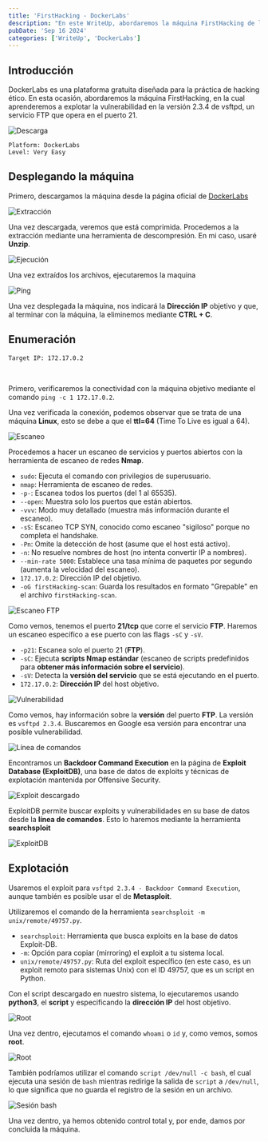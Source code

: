 ```yaml
---
title: 'FirstHacking - DockerLabs'
description: "En este WriteUp, abordaremos la máquina FirstHacking de la plataforma DockerLabs. Aprenderemos a explotar la vulnerabilidad en la versión 2.3.4 de vsftpd, un servicio FTP que opera en el puerto 21."
pubDate: 'Sep 16 2024'
categories: ['WriteUp', 'DockerLabs']
--- 
```


## Introducción

DockerLabs es una plataforma gratuita diseñada para la práctica de hacking ético. En esta ocasión, abordaremos la máquina FirstHacking, en la cual aprenderemos a explotar la vulnerabilidad en la versión 2.3.4 de vsftpd, un servicio FTP que opera en el puerto 21.

![Descarga](https://old-blog-yw4rf.vercel.app/_astro/firsthacking-1.Cw3rWVWN_Lri1B.webp)
```
Platform: DockerLabs
Level: Very Easy
```

## Desplegando la máquina

Primero, descargamos la máquina desde la página oficial de [DockerLabs](https://dockerlabs.es)

![Extracción](https://old-blog-yw4rf.vercel.app/_astro/firsthacking-2.By0ZAWf8_1tkwGc.webp)

Una vez descargada, veremos que está comprimida. Procedemos a la extracción mediante una herramienta de descompresión. En mi caso, usaré **Unzip**.

![Ejecución](https://old-blog-yw4rf.vercel.app/_astro/firsthacking-3.jkIad5Tw_dKyoo.webp)

Una vez extraídos los archivos, ejecutaremos la maquina

![Ping](https://old-blog-yw4rf.vercel.app/_astro/firsthacking-4.Cg94UyrT_CPa76.webp)

Una vez desplegada la máquina, nos indicará la **Dirección IP** objetivo y que, al terminar con la máquina, la eliminemos mediante **CTRL + C**.

## Enumeración
```
Target IP: 172.17.0.2
```
<br>

Primero, verificaremos la conectividad con la máquina objetivo mediante el comando `ping -c 1 172.17.0.2`.

Una vez verificada la conexión, podemos observar que se trata de una máquina **Linux**, esto se debe a que el **ttl=64** (Time To Live es igual a 64).

![Escaneo](https://old-blog-yw4rf.vercel.app/_astro/firsthacking-5.z4SoNvCC_Z2hLzPS.webp)

Procedemos a hacer un escaneo de servicios y puertos abiertos con la herramienta de escaneo de redes **Nmap**.

- `sudo`: Ejecuta el comando con privilegios de superusuario.
- `nmap`: Herramienta de escaneo de redes.
- `-p-`: Escanea todos los puertos (del 1 al 65535).
- `--open`: Muestra solo los puertos que están abiertos.
- `-vvv`: Modo muy detallado (muestra más información durante el escaneo).
- `-sS`: Escaneo TCP SYN, conocido como escaneo "sigiloso" porque no completa el handshake.
- `-Pn`: Omite la detección de host (asume que el host está activo).
- `-n`: No resuelve nombres de host (no intenta convertir IP a nombres).
- `--min-rate 5000`: Establece una tasa mínima de paquetes por segundo (aumenta la velocidad del escaneo).
- `172.17.0.2`: Dirección IP del objetivo.
- `-oG firstHacking-scan`: Guarda los resultados en formato "Grepable" en el archivo `firstHacking-scan`.

![Escaneo FTP](https://old-blog-yw4rf.vercel.app/_astro/firsthacking-6.CFqgcXhM_Z12YIyA.webp)

Como vemos, tenemos el puerto **21/tcp** que corre el servicio **FTP**. Haremos un escaneo específico a ese puerto con las flags `-sC` y `-sV`.

- `-p21`: Escanea solo el puerto 21 (**FTP**).
- `-sC`: Ejecuta **scripts Nmap estándar** (escaneo de scripts predefinidos para **obtener más información sobre el servicio**).
- `-sV`: Detecta la **versión del servicio** que se está ejecutando en el puerto.
- `172.17.0.2`: **Dirección IP** del host objetivo.

![Vulnerabilidad](https://old-blog-yw4rf.vercel.app/_astro/firsthacking-7.DrWk7tZ0_ZLKjKH.webp)

Como vemos, hay información sobre la **versión** del puerto **FTP**. La versión es `vsftpd 2.3.4`. Buscaremos en Google esa versión para encontrar una posible vulnerabilidad.

![Línea de comandos](https://old-blog-yw4rf.vercel.app/_astro/firsthacking-9.DDbfWNWc_ZPcR05.webp)

Encontramos un **Backdoor Command Execution** en la página de **Exploit Database (ExploitDB)**, una base de datos de exploits y técnicas de explotación mantenida por Offensive Security.

![Exploit descargado](https://old-blog-yw4rf.vercel.app/_astro/firsthacking-10.DxryziuS_Z282KQD.webp)

ExploitDB permite buscar exploits y vulnerabilidades en su base de datos desde la **línea de comandos**. Esto lo haremos mediante la herramienta **searchsploit**

![ExploitDB](https://old-blog-yw4rf.vercel.app/_astro/firsthacking-8.Cph0vE6w_dQjzW.webp)

## Explotación

Usaremos el exploit para `vsftpd 2.3.4 - Backdoor Command Execution`, aunque también es posible usar el de **Metasploit**.

Utilizaremos el comando de la herramienta `searchsploit -m unix/remote/49757.py`.

- `searchsploit`: Herramienta que busca exploits en la base de datos Exploit-DB.
- `-m`: Opción para copiar (mirroring) el exploit a tu sistema local.
- `unix/remote/49757.py`: Ruta del exploit específico (en este caso, es un exploit remoto para sistemas Unix) con el ID 49757, que es un script en Python.



Con el script descargado en nuestro sistema, lo ejecutaremos usando **python3**, el **script** y especificando la **dirección IP** del host objetivo.

![Root](https://old-blog-yw4rf.vercel.app/_astro/firsthacking-12.gatnuoYv_ZhPcxO.webp)

Una vez dentro, ejecutamos el comando `whoami` o `id` y, como vemos, somos **root**.

![Root](https://old-blog-yw4rf.vercel.app/_astro/firsthacking-14.BwQP8AIC_Z1PpF1d.webp)

También podríamos utilizar el comando `script /dev/null -c bash`, el cual ejecuta una sesión de `bash` mientras redirige la salida de `script` a `/dev/null`, lo que significa que no guarda el registro de la sesión en un archivo.

![Sesión bash](https://old-blog-yw4rf.vercel.app/_astro/firsthacking-15.DuzWJz3V_ZO4GQh.webp)

Una vez dentro, ya hemos obtenido control total y, por ende, damos por concluida la máquina.
